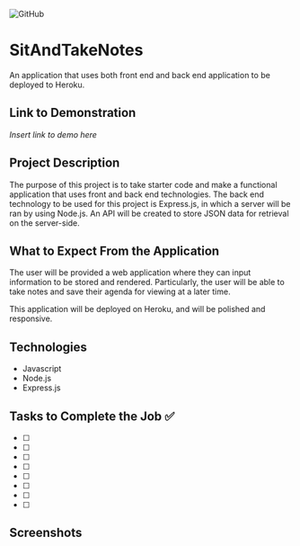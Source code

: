 ![GitHub](https://img.shields.io/github/license/Joeseff6/TeamTitans)

# SitAndTakeNotes
An application that uses both front end and back end application to be deployed to Heroku.

## Link to Demonstration 

_Insert link to demo here_

## Project Description

The purpose of this project is to take starter code and make a functional application that uses front and back end technologies. The back end technology to be used for this project is Express.js, in which a server will be ran by using Node.js. An API will be created to store JSON data for retrieval on the server-side.
## What to Expect From the Application

The user will be provided a web application where they can input information to be stored and rendered. Particularly, the user will be able to take notes and save their agenda for viewing at a later time.

This application will be deployed on Heroku, and will be polished and responsive.

## Technologies

* Javascript
* Node.js
* Express.js
## Tasks to Complete the Job :white_check_mark:

- [ ]
- [ ]
- [ ]
- [ ]
- [ ]
- [ ]
- [ ]
- [ ]

## Screenshots



